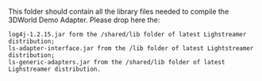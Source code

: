 This folder should contain all the library files needed to compile the 3DWorld Demo Adapter. Please drop here the:

    log4j-1.2.15.jar form the /shared/lib folder of latest Lighstreamer distribution;
    ls-adapter-interface.jar from the /lib folder of latest Lightstreamer distribution;
    ls-generic-adapters.jar from the /shared/lib folder of latest Lighstreamer distribution.